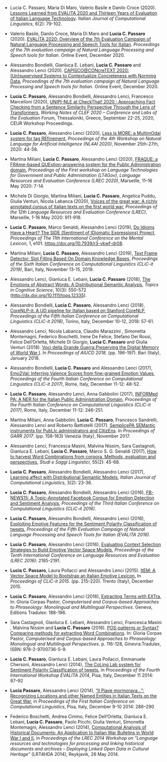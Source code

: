 # 

* Lucia C. Passaro, Maria Di Maro, Valerio Basile e Danilo Croce (2020). [Lessons Learned from EVALITA 2020 and Thirteen Years of Evaluation of Italian Language Technology](https://journals.openedition.org/ijcol/740). *Italian Journal of Computational Linguistics*, 6(2): 79-102.

* Valerio Basile, Danilo Croce, Maria Di Maro and **Lucia C. Passaro** (2020). [EVALITA 2020: Overview of the 7th Evaluation Campaign of Natural Language Processing and Speech Tools for Italian](http://ceur-ws.org/Vol-2765/overview.pdf). *Proceedings of the 7th evaluation campaign of Natural Language Processing and Speech tools for Italian*. Online Event, December 2020.

* Alessandro Bondielli, Gianluca E. Lebani, **Lucia C. Passaro** and Alessandro Lenci (2020). [CAPISCO@CONcreTEXT 2020: (Un)supervised Systems to Contextualize Concreteness with Norming Data](http://ceur-ws.org/Vol-2765/paper123.pdf), *Proceedings of the 7th evaluation campaign of Natural Language Processing and Speech tools for Italian.* Online Event, December 2020.

* **Lucia C. Passaro**, Alessandro Bondielli, Alessandro Lenci, Francesco Marcelloni (2020), [UNIPI-NLE at CheckThat! 2020 : Approaching Fact Checking from a Sentence Similarity Perspective Through the Lens of Transformers](http://ceur-ws.org/Vol-2696/paper_169.pdf), *Working Notes of CLEF 2020 – Conference and Labs of the Evaluation Forum*, Thessaloniki, Greece, September 22-25, 2020, CEUR Workshop Proceedings.

* **Lucia C. Passaro**, Alessandro Lenci (2020), [Less is MORE: a MultimOdal system for tag REfinement](http://ceur-ws.org/Vol-2735/paper32.pdf), *Proceedings of the 4th Workshop on Natural Language for Artificial Intelligence (NL4AI 2020)*, November 25th-27th, 2020: 44-58.

* Martina Miliani, **Lucia C. Passaro**, Alessandro Lenci (2020), [FRAQUE: a FRAme-based QUEstion-answering system for the Public Administration domain](https://aclanthology.org/2020.lt4gov-1.2/), *Proceedings of the First workshop on Language Technologies for Government and Public Admnistration (LT4Gov), Language Resources and Evaluation Conference (LREC 2020)*, Marseille, 11–16 May 2020: 7-14.

* Michele Di Giorgio, Martina Miliani, **Lucia C. Passaro**, Angelica Puddu, Giulia Venturi, Nicola Labanca (2020), [Voices of the great war: A richly annotated corpus of Italian texts on the first world war](https://aclanthology.org/2020.lrec-1.114/), *Proceedings of the 12th Language Resources and Evaluation Conference (LREC)*, Marseille, 1-16 May 2020: 911-918.

* **Lucia C. Passaro**, Marco Senaldi, Alessandro Lenci (2019), [Do Idioms Have a Heart? The SIDE (Sentiment of IDiomatic Expressions) Project](https://era.library.ualberta.ca/items/8334d623-7b40-4689-9a56-81f153fd63cc), *Proceedings of The 11th International Conference on the Mental Lexicon*, 1, e101. https://doi.org/10.7939/r3-vkwf-dr08.

* Martina Miliani, **Lucia C. Passaro**, Alessandro Lenci (2019), [Text Frame Detector: Slot Filling Based On Domain Knowledge Bases](http://ceur-ws.org/Vol-2481/paper50.pdf), *Proceedings of the Sixth Italian Conference on Computational Linguistics (CLiC-it 2019)*, Bari, Italy, November 13-15, 2019.

* Alessandro Lenci, Gianluca E. Lebani, **Lucia C. Passaro** (2018), [The Emotions of Abstract Words: A Distributional Semantic Analysis](https://onlinelibrary.wiley.com/doi/full/10.1111/tops.12335), *Topics in Cognitive Science*, 10(3): 550-572 (http://dx.doi.org/10.1111/tops.12335).

* Alessandro Bondielli, **Lucia C. Passaro**, Alessandro Lenci (2018), [CoreNLP-it: A UD pipeline for Italian based on Stanford CoreNLP](http://ceur-ws.org/Vol-2253/paper24.pdf), *Proceedings of the Fifth Italian Conference on Computational Linguistics (CLiC-it 2018)*, Torino, Italy, December 10-12, 2018: 57-61.

* Alessandro Lenci, Nicola Labanca, Claudio Marazzini , Simonetta Montemagni, Federico Boschetti, Irene De Felice, Stefano Dei Rossi, Felice Dell’Orletta, Michele Di Giorgio, **Lucia C. Passaro** and Giulia Venturi (2018). [Voci della Grande Guerra Preserving the Digital Memory of World War I](http://amsacta.unibo.it/5997/1/AIUCD-2018-BoA-rev.pdf). *In Proceedings of AIUCD 2018*. (pp. 196-197). Bari (Italy), January 2018.

* Alessandro Bondielli, **Lucia C. Passaro** and Alessandro Lenci (2017), [Emo2Val: Inferring Valence Scores from fine-grained Emotion Values](http://ceur-ws.org/Vol-2006/paper053.pdf), *Proceedings of the Fourth Italian Conference on Computational Linguistics (CLiC-it 2017)*, Rome, Italy, December 11-12: 48-52.

* **Lucia C. Passaro**, Alessandro Lenci, Anna Gabbolini (2017), [INFORMed PA: A NER for the Italian Public Administration Domain](http://ceur-ws.org/Vol-2006/paper048.pdf), *Proceedings of the Fourth Italian Conference on Computational Linguistics (CLiC-it 2017)*, Rome, Italy, December 11-12: 246-251.

* Martina Miliani, Anna Gabbolini, **Lucia C. Passaro**, Francesco Sandrelli, Alessandro Lenci and Roberto Battistelli (2017). [SemplicePA SEMantic instruments for PubLIc administrators and CitizEns](https://www.garr.it/en/docs/4030-conferenza-2017-selected-papers-30-miliani). *In Proceedings of GARR 2017*. (pp. 158-163) Venezia (Italy), November 2017.

* Alessandro Lenci, Francesca Masini, Malvina Nissim, Sara Castagnoli, Gianluca E. Lebani, **Lucia C. Passaro**, Marco S. G. Senaldi (2017), [How to harvest Word Combinations from corpora. Methods, evaluation and perspectives](https://www.studiesaggilinguistici.it/index.php/ssl/article/view/212), *Studi e Saggi Linguistici*, 55(2): 45-68.

* **Lucia C. Passaro**, Alessandro Bondielli, Alessandro Lenci (2017), [Learning affect with Distributional Semantic Models](https://journals.openedition.org/ijcol/550), *Italian Journal of Computational Linguistics*, 3(2): 23-36.
 
* **Lucia C. Passaro**, Alessandro Bondielli, Alessandro Lenci (2016), [FB-NEWS15: A Topic-Annotated Facebook Corpus for Emotion Detection and Sentiment Analysis](https://pdfs.semanticscholar.org/0a30/ba4e14b4d2230921ae8d99acfca3c5d54240.pdf), *Proceedings of the Third Italian Conference on Computational Linguistics (CLiC-it 2016)*.

* **Lucia C. Passaro**, Alessandro Bondielli, Alessandro Lenci (2016), [Exploiting Emotive Features for the Sentiment Polarity Classification of tweets](http://ceur-ws.org/Vol-1749/paper_036.pdf), *Proceedings of the Fifth Evaluation Campaign of Natural Language Processing and Speech Tools for Italian (EVALITA 2016)*.

* **Lucia C. Passaro**, Alessandro Lenci (2016), [Evaluating Context Selection Strategies to Build Emotive Vector Space Models](https://aclanthology.org/L16-1347.pdf), *Proceedings of the Tenth International Conference on Language Resources and Evaluation (LREC 2016)*: 2185-2191.

* **Lucia C. Passaro**, Laura Pollacci and Alessandro Lenci (2015). [ItEM: A Vector Space Model to Bootstrap an Italian Emotive Lexicon.](https://arpi.unipi.it/retrieve/handle/11568/766226/80602/clic-2015-2.pdf) In *Proceedings of CLiC-it 2015*. (pp. 215–220). Trento (Italy), December 2015.

* **Lucia C. Passaro**, Alessandro Lenci (2016), [Extracting Terms with EXTra](https://colinglab.humnet.unipi.it/wp-content/uploads/2012/12/Europhras2015-EXTra.pdf), In: Gloria Corpas Pastor, *Computerised and Corpus-based Approaches to Phraseology: Monolingual and Multilingual Perspectives*. Geneva, Editions Tradulex: 188-196.

* Sara Castagnoli, Gianluca E. Lebani, Alessandro Lenci, Francesca Masini , Malvina Nissim and **Lucia C. Passaro** (2016). [POS-patterns or Syntax? Comparing methods for extracting Word Combinations](https://colinglab.humnet.unipi.it/wp-content/uploads/2012/12/Europhras2015-CombiNet.pdf). In: Gloria Corpas Pastor, *Computerised and Corpus-based Approaches to Phraseology: Monolingual and Multilingual Perspectives*. p. 116-128, Ginevra:Tradulex, ISBN: 978-2-9700736-5-9.

* **Lucia C. Passaro**, Gianluca E. Lebani, Laura Pollacci, Emmanuele Chersoni, Alessandro Lenci (2014), [The CoLing Lab system for Sentiment Polarity Classification of tweets](https://colinglab.humnet.unipi.it/wp-content/uploads/2014/12/CoLingLab_SentiPolC14.pdf), in *Proceedings of the Fourth International Workshop EVALITA 2014*, Pisa, Italy, December 11 2014: 87–92

* **Lucia Passaro**, Alessandro Lenci (2014), [“Il Piave mormorava…”: Recognizing Locations and other Named Entities in Italian Texts on the Great War](http://eprints.adm.unipi.it/2334/1/Il_Piave_mormorava.pdf), in *Proceedings of the First Italian Conference on Computational Linguistics*, Pisa, Italy, December 9-10 2014: 286–290

* Federico Boschetti, Andrea Cimino, Felice Dell’Orletta, Gianluca E. Lebani, **Lucia C. Passaro**, Paolo Picchi, Giulia Venturi, Simonetta Montemagni, Alessandro Lenci (2014), [Computational Analysis of Historical Documents: An Application to Italian War Bulletins in World War I and II](http://www.lrec-conf.org/proceedings/lrec2014/workshops/LREC2014Workshop-LRT4HDA%20Proceedings.pdf), in *Proceedings of the LREC 2014 Workshop on “Language resources and technologies for processing and linking historical documents and archives – Deploying Linked Open Data in Cultural Heritage”* (LRT4HDA 2014), Reykjavik, 26 May 2014.


